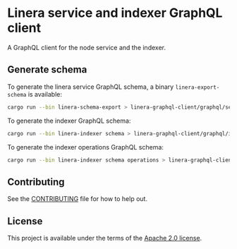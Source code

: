 # Linera service and indexer GraphQL client

<!-- cargo-rdme start -->

A GraphQL client for the node service and the indexer.

<!-- cargo-rdme end -->

## Generate schema

To generate the linera service GraphQL schema, a binary `linera-export-schema` is available:
```bash
cargo run --bin linera-schema-export > linera-graphql-client/graphql/service_schema.graphql
```

To generate the indexer GraphQL schema:
```bash
cargo run --bin linera-indexer schema > linera-graphql-client/graphql/indexer_schema.graphql
```

To generate the indexer operations GraphQL schema:
```bash
cargo run --bin linera-indexer schema operations > linera-graphql-client/graphql/operations_schema.graphql
```

## Contributing

See the [CONTRIBUTING](../CONTRIBUTING.md) file for how to help out.

## License

This project is available under the terms of the [Apache 2.0 license](../LICENSE).
